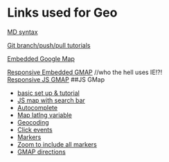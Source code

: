 Links used for Geo
=================  
  
[MD syntax](https://github.com/adam-p/markdown-here/wiki/Markdown-Cheatsheet)  

[Git branch/push/pull tutorials](https://www.atlassian.com/git/tutorials/using-branches/git-checkout)

[Embedded Google Map](https://developers.google.com/maps/documentation/embed/start)  

[Responsive Embedded GMAP](http://www.labnol.org/internet/embed-responsive-google-maps/28333/) //who the hell uses IE!?!   
[Responsive JS GMAP](http://codepen.io/hubpork/pen/xriIz)
##JS GMap  
 * [basic set up & tutorial](https://developers.google.com/maps/documentation/javascript/tutorial)
 * [JS map with search bar](https://developers.google.com/maps/documentation/javascript/examples/places-searchbox)
 * [Autocomplete](https://developers.google.com/maps/documentation/javascript/places-autocomplete)
 * [Map latlng variable](https://developers.google.com/maps/documentation/javascript/examples/map-latlng-literal)
 * [Geocoding](https://developers.google.com/maps/documentation/javascript/geocoding#GeocodingResults)
 * [Click events](https://developers.google.com/maps/documentation/javascript/examples/event-simple)
 * [Markers](https://developers.google.com/maps/documentation/javascript/markers)
 * [Zoom to include all markers](http://stackoverflow.com/questions/19304574/center-set-zoom-of-map-to-cover-all-markers-visible-markers)
 * [GMAP directions](https://developers.google.com/maps/documentation/javascript/directions#Directions)